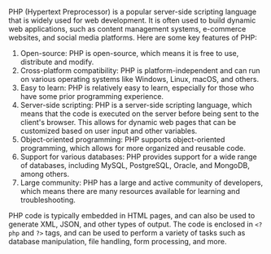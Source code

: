 PHP (Hypertext Preprocessor) is a popular server-side scripting language that is widely used for web development. It is often used to build dynamic web applications, such as content management systems, e-commerce websites, and social media platforms. Here are some key features of PHP:

1. Open-source: PHP is open-source, which means it is free to use, distribute and modify.
2. Cross-platform compatibility: PHP is platform-independent and can run on various operating systems like Windows, Linux, macOS, and others.
3. Easy to learn: PHP is relatively easy to learn, especially for those who have some prior programming experience.
4. Server-side scripting: PHP is a server-side scripting language, which means that the code is executed on the server before being sent to the client's browser. This allows for dynamic web pages that can be customized based on user input and other variables.
5. Object-oriented programming: PHP supports object-oriented programming, which allows for more organized and reusable code.
6. Support for various databases: PHP provides support for a wide range of databases, including MySQL, PostgreSQL, Oracle, and MongoDB, among others.
7. Large community: PHP has a large and active community of developers, which means there are many resources available for learning and troubleshooting.

PHP code is typically embedded in HTML pages, and can also be used to generate XML, JSON, and other types of output. The code is enclosed in `<?php` and `?>` tags, and can be used to perform a variety of tasks such as database manipulation, file handling, form processing, and more.